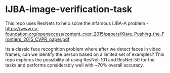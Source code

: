# IJBA-image-verification-task

This repo uses ResNets to help solve the infamous IJBA-A problem - https://www.cv-foundation.org/openaccess/content_cvpr_2015/papers/Klare_Pushing_the_Frontiers_2015_CVPR_paper.pdf

Its a classic face recognition problem where after we detect faces in video frames, can we identify the person based on a limited set of examples? This repo explores the possibility of using ResNet-101 and ResNet-50 for the tasks and performs considerably well with ~70% overall accuracy. 
